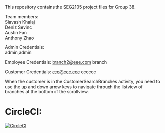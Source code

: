 This repository contains the SEG2105 project files for Group 38.  

Team members:  
Siavash Khalaj  
Deniz Sevinc  
Austin Fan  
Anthony Zhao  

Admin Credentials:  
admin,admin  

Employee Credentials:
branch2@eee.com
branch

Customer Credentials:
ccc@ccc.ccc
cccccc

When the customer is in the CustomerSearchBranches activity, you need to use the up and down arrow keys to navigate through the listview of branches at the bottom of the scrollview.

# CircleCI:
[![CircleCI](https://circleci.com/gh/SEG2105-uottawa/seg2105f20-project-project_gr-38.svg?style=svg&circle-token=3a96decdc7df709bde4a346063940b2354185cb8	)](https://app.circleci.com/pipelines/gh/SEG2105-uottawa)
